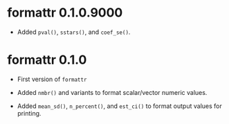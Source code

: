 # formattr 0.1.0.9000

* Added `pval()`, `sstars()`, and `coef_se()`.

# formattr 0.1.0

* First version of `formattr`

* Added `nmbr()` and variants to format scalar/vector numeric values.

* Added `mean_sd()`, `n_percent()`, and `est_ci()` to format output values for
  printing.
